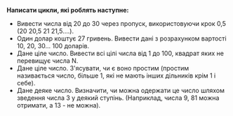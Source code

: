 **Написати цикли, які роблять наступне:**

* Вивести числа від 20 до 30 через пропуск, використовуючи крок 0,5 (20 20,5 21 21,5….).
* Один долар коштує 27 гривень. Вивести дані з розрахунком вартості 10, 20, 30... 100 доларів.
* Дане ціле число. Вивести всі цілі числа від 1 до 100, квадрат яких не перевищує числа N.
* Дане ціле число. З'ясувати, чи є воно простим (простим називається число, більше 1, які не мають інших дільників крім 1 і себе).
* Дане деяке число. Визначити, чи можна одержати це число шляхом зведення числа 3 у деякий ступінь. (Наприклад, числа 9, 81 можна отримати, а 13 - не можна).